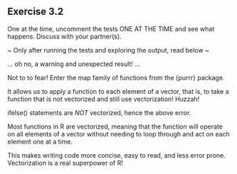 ## Exercise 3.2

One at the time, uncomment the tests ONE AT THE TIME and see what happens. Discuss with your partner(s).
 
~ Only after running the tests and exploring the output, read below ~ 


... oh no, a warning and unexpected result! ...

Not to to fear! Enter the map family of functions from the {purrr} package.

It allows us to apply a function to each element of a vector, that is, to take a function that is not vectorized and still use vectorization! Huzzah! 

ifelse() statements are *NOT* vectorized, hence the above error.

Most functions in R are vectorized, meaning that the function will operate on all elements of a vector without needing to loop through and act on each element one at a time.

This makes writing code more concise, easy to read, and less error prone. Vectorization is a real superpower of R!
